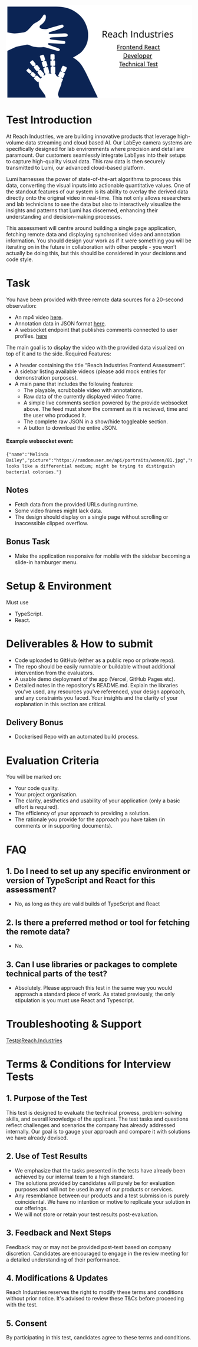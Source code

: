 <p align="center">
<img src=https://github.com/Reach-Industries/Frontend-React-Developer-Test/blob/2be25e93378cf30d952bd6c9e9bfeb3bcb0d7004/RI-FE-React.png/>
</p>

# Test Introduction

At Reach Industries, we are building innovative products that leverage high-volume data streaming and cloud based AI. Our LabEye camera systems are specifically designed for lab environments where precision and detail are paramount. Our customers seamlessly integrate LabEyes into their setups to capture high-quality visual data. This raw data is then securely transmitted to Lumi, our advanced cloud-based platform. 

Lumi harnesses the power of state-of-the-art algorithms to process this data, converting the visual inputs into actionable quantitative values. One of the standout features of our system is its ability to overlay the derived data directly onto the original video in real-time. This not only allows researchers and lab technicians to see the data but also to interactively visualize the insights and patterns that Lumi has discerned, enhancing their understanding and decision-making processes.

This assessment will centre around building a single page application, fetching remote data and displaying synchronised video and annotation information.
You should design your work as if it were something you will be iterating on in the future in collaboration with other people - you won’t actually be doing this, but this should be considered in your decisions and code style.

# Task

You have been provided with three remote data sources for a 20-second observation:

- An mp4 video [here](https://reach-industries-candidate-tests.s3.eu-west-2.amazonaws.com/FrontendCandidateTest-FINAL.mp4).
- Annotation data in JSON format [here](https://reach-industries-candidate-tests.s3.eu-west-2.amazonaws.com/FrontendCandidateTest-FINAL.json).
- A websocket endpoint that publishes comments connected to user profiles. [here](http://ttchatsocket.lumi.systems.s3-website.eu-west-2.amazonaws.com/)

The main goal is to display the video with the provided data visualized on top of it and to the side.
Required Features:
- A header containing the title “Reach Industries Frontend Assessment”.
- A sidebar listing available videos (please add mock entries for demonstration purposes).
- A main pane that includes the following features:
  - The playable, scrubbable video with annotations.
  - Raw data of the currently displayed video frame.
  - A simple live comments section powered by the provide websocket above. The feed must show the comment as it is recieved, time and the user who produced it.
  - The complete raw JSON in a show/hide toggleable section.
  - A button to download the entire JSON.
  
#### Example websocket event:

```
{"name":"Melinda Bailey","picture":"https://randomuser.me/api/portraits/women/81.jpg","message":"That looks like a differential medium; might be trying to distinguish bacterial colonies."}
```

## Notes

- Fetch data from the provided URLs during runtime.
- Some video frames might lack data.
- The design should display on a single page without scrolling or inaccessible clipped overflow.

## Bonus Task

- Make the application responsive for mobile with the sidebar becoming a slide-in hamburger menu.

# Setup & Environment

Must use
- TypeScript.
- React.

# Deliverables & How to submit

- Code uploaded to GitHub (either as a public repo or private repo).
- The repo should be easily runnable or buildable without additional intervention from the evaluators.
- A usable demo deployment of the app (Vercel, GitHub Pages etc).
- Detailed notes in the repository's README.md. Explain the libraries you've used, any resources you've referenced, your design approach, and any constraints you faced. Your insights and the clarity of your explanation in this section are critical.

## Delivery Bonus

- Dockerised Repo with an automated build process.

# Evaluation Criteria

You will be marked on:
- Your code quality.
- Your project organisation.
- The clarity, aesthetics and usability of your application (only a basic effort is required).
- The efficiency of your approach to providing a solution.
- The rationale you provide for the approach you have taken (in comments or in supporting documents).

# FAQ
## 1. Do I need to set up any specific environment or version of TypeScript and React for this assessment?
- No, as long as they are valid builds of TypeScript and React

## 2. Is there a preferred method or tool for fetching the remote data?
- No. 

## 3. Can I use libraries or packages to complete technical parts of the test?
- Absolutely. Please approach this test in the same way you would approach a standard piece of work. As stated previously, the only stipulation is you must use React and Typescript.

# Troubleshooting & Support
Test@Reach.Industries

# Terms & Conditions for Interview Tests

## 1. Purpose of the Test
This test is designed to evaluate the technical prowess, problem-solving skills, and overall knowledge of the applicant. The test tasks and questions reflect challenges and scenarios the company has already addressed internally. Our goal is to gauge your approach and compare it with solutions we have already devised.

## 2. Use of Test Results
- We emphasize that the tasks presented in the tests have already been achieved by our internal team to a high standard.
- The solutions provided by candidates will purely be for evaluation purposes and will not be used in any of our products or services.
- Any resemblance between our products and a test submission is purely coincidental. We have no intention or motive to replicate your solution in our offerings.
- We will not store or retain your test results post-evaluation.

## 3. Feedback and Next Steps
Feedback may or may not be provided post-test based on company discretion. Candidates are encouraged to engage in the review meeting for a detailed understanding of their performance.

## 4. Modifications & Updates
Reach Industries reserves the right to modify these terms and conditions without prior notice. It's advised to review these T&Cs before proceeding with the test.

## 5. Consent
By participating in this test, candidates agree to these terms and conditions.
